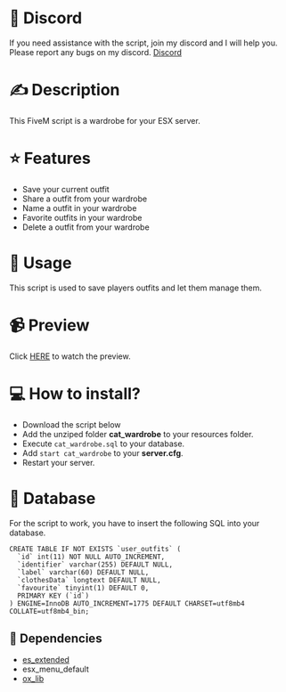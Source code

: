 # 🤖 Discord
If you need assistance with the script, join my discord and I will help you. Please report any bugs on my discord.
[Discord](https://discord.gg/wPCTtQP7UT)

# ✍️ Description
This FiveM script is a wardrobe for your ESX server.

# ⭐ Features
- Save your current outfit
- Share a outfit from your wardrobe
- Name a outfit in your wardrobe
- Favorite outfits in your wardrobe
- Delete a outfit from your wardrobe

# 👀 Usage
This script is used to save players outfits and let them manage them.

# 📹 Preview
Click [HERE](https://streamable.com/qcu2w2) to watch the preview.

# 💻 How to install?
- Download the script below
- Add the unziped folder **cat_wardrobe** to your resources folder.
- Execute `cat_wardrobe.sql` to your database.
- Add `start cat_wardrobe` to your **server.cfg**.
- Restart your server.

# 💾 Database
For the script to work, you have to insert the following SQL into your database.
```
CREATE TABLE IF NOT EXISTS `user_outfits` (
  `id` int(11) NOT NULL AUTO_INCREMENT,
  `identifier` varchar(255) DEFAULT NULL,
  `label` varchar(60) DEFAULT NULL,
  `clothesData` longtext DEFAULT NULL,
  `favourite` tinyint(1) DEFAULT 0,
  PRIMARY KEY (`id`)
) ENGINE=InnoDB AUTO_INCREMENT=1775 DEFAULT CHARSET=utf8mb4 COLLATE=utf8mb4_bin;
```

## 🔗 Dependencies
- [es_extended](https://github.com/esx-framework/esx_core/releases)
- esx_menu_default
- [ox_lib](https://github.com/overextended/ox_lib)
